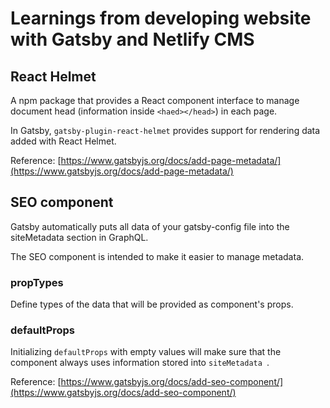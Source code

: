 # Learnings from developing website with Gatsby and Netlify CMS

## React Helmet
A npm package that provides a React component interface to manage document head (information inside `<haed></head>`) in each page.

In Gatsby, `gatsby-plugin-react-helmet` provides support for rendering data added with React Helmet.

Reference: [https://www.gatsbyjs.org/docs/add-page-metadata/](https://www.gatsbyjs.org/docs/add-page-metadata/)

## SEO component
Gatsby automatically puts all data of your gatsby-config file into the siteMetadata section in GraphQL.

The SEO component is intended to make it easier to manage metadata.

### propTypes
Define types of the data that will be provided as component's props.

### defaultProps
Initializing `defaultProps` with empty values will make sure that the component always uses information stored into `siteMetadata `.

Reference: [https://www.gatsbyjs.org/docs/add-seo-component/](https://www.gatsbyjs.org/docs/add-seo-component/)

